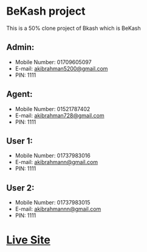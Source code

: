 # BeKash project

This is a 50% clone project of Bkash which is BeKash

## Admin:

- Mobile Number: 01709605097
- E-mail: akibrahman5200@gmail.com
- PIN: 1111

## Agent:

- Mobile Number: 01521787402
- E-mail: akibrahman728@gmail.com
- PIN: 1111

## User 1:

- Mobile Number: 01737983016
- E-mail: akibrahmann@gmail.com
- PIN: 1111

## User 2:

- Mobile Number: 01737983015
- E-mail: akibrahmannn@gmail.com
- PIN: 1111

# [Live Site](https://bekash.vercel.app)
